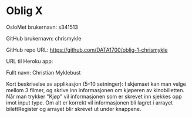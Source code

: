 Oblig X
=======
OsloMet brukernavn: s341513

GitHub brukernavn: chrismykle

GitHub repo URL: https://github.com/DATA1700/oblig-1-chrismykle

URL til Heroku app:

Fullt navn: Christian Myklebust

Kort beskrivelse av applikasjon (5–10 setninger):
I skjemaet kan man velge mellom 3 filmer, og skrive inn 
informasjonen om kjøperen av kinobilletten. 
Når man trykker "Kjøp" vil informasjonen som er skrevet inn sjekkes 
opp imot input type. Om alt er korrekt vil informasjonen bli lagret i 
arrayet bilettRegister og arrayet blir skrevet ut under knappene.
